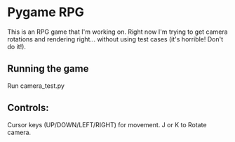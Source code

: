 # Pygame RPG
This is an RPG game that I'm working on. Right now I'm trying to get camera rotations and rendering right...
without using test cases (it's horrible! Don't do it!).

## Running the game
Run camera_test.py

## Controls:
Cursor keys (UP/DOWN/LEFT/RIGHT) for movement.
J or K to Rotate camera.

